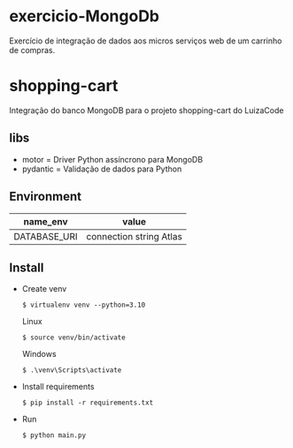# exercicio-MongoDb
Exercício de integração de dados aos micros serviços web de um carrinho de compras.

# shopping-cart
Integração do banco MongoDB para o projeto shopping-cart do LuizaCode

## libs
* motor = Driver Python assíncrono para MongoDB
* pydantic = Validação de dados para Python 

## Environment
| name_env | value |
|------------|------------|
|DATABASE_URI|connection string Atlas|

## Install
* Create venv
    ```
    $ virtualenv venv --python=3.10
    ```
    Linux
    ```
    $ source venv/bin/activate
   ```
   Windows
    ```
    $ .\venv\Scripts\activate
   ```
* Install requirements
     ```
     $ pip install -r requirements.txt
     ```
* Run
  ```
  $ python main.py
   ```
  

